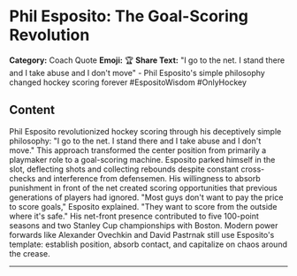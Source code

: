 # Phil Esposito: The Goal-Scoring Revolution

**Category:** Coach Quote
**Emoji:** 🏆
**Share Text:** "I go to the net. I stand there and I take abuse and I don't move" - Phil Esposito's simple philosophy changed hockey scoring forever #EspositoWisdom #OnlyHockey

## Content

Phil Esposito revolutionized hockey scoring through his deceptively simple philosophy: "I go to the net. I stand there and I take abuse and I don't move." This approach transformed the center position from primarily a playmaker role to a goal-scoring machine. Esposito parked himself in the slot, deflecting shots and collecting rebounds despite constant cross-checks and interference from defensemen. His willingness to absorb punishment in front of the net created scoring opportunities that previous generations of players had ignored. "Most guys don't want to pay the price to score goals," Esposito explained. "They want to score from the outside where it's safe." His net-front presence contributed to five 100-point seasons and two Stanley Cup championships with Boston. Modern power forwards like Alexander Ovechkin and David Pastrnak still use Esposito's template: establish position, absorb contact, and capitalize on chaos around the crease.

---
